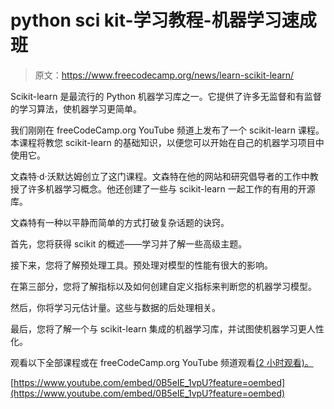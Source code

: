 # python sci kit-学习教程-机器学习速成班

> 原文：<https://www.freecodecamp.org/news/learn-scikit-learn/>

Scikit-learn 是最流行的 Python 机器学习库之一。它提供了许多无监督和有监督的学习算法，使机器学习更简单。

我们刚刚在 freeCodeCamp.org YouTube 频道上发布了一个 scikit-learn 课程。本课程将教您 scikit-learn 的基础知识，以便您可以开始在自己的机器学习项目中使用它。

文森特·d·沃默达姆创立了这门课程。文森特在他的网站和研究倡导者的工作中教授了许多机器学习概念。他还创建了一些与 scikit-learn 一起工作的有用的开源库。

文森特有一种以平静而简单的方式打破复杂话题的诀窍。

首先，您将获得 scikit 的概述——学习并了解一些高级主题。

接下来，您将了解预处理工具。预处理对模型的性能有很大的影响。

在第三部分，您将了解指标以及如何创建自定义指标来判断您的机器学习模型。

然后，你将学习元估计量。这些与数据的后处理相关。

最后，您将了解一个与 scikit-learn 集成的机器学习库，并试图使机器学习更人性化。

观看以下全部课程或在 freeCodeCamp.org YouTube 频道观看[(2 小时观看)。](https://youtu.be/0B5eIE_1vpU)

[https://www.youtube.com/embed/0B5eIE_1vpU?feature=oembed](https://www.youtube.com/embed/0B5eIE_1vpU?feature=oembed)